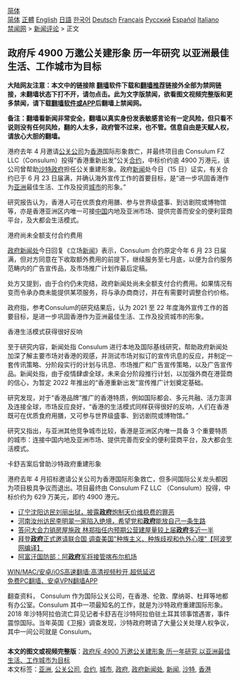  <!-- 面包屑导航 --> <div class="breadcrumb"><!-- GTranslate: https://gtranslate.io/ -->  <div class="switcher notranslate">  <div class="selected">  <a href="#" onclick="return false;"> 简体</a>  </div>  <div class="option">  <a href="https://www.bannedbook.org" onclick="doGTranslate('zh-CN|zh-CN');jQuery('div.switcher div.selected a').html(jQuery(this).html());return false;" title="简体中文" class="nturl selected"> 简体</a>  <a href="https://www.bannedbook.org/zh-tw/" onclick="doGTranslate('zh-CN|zh-TW');jQuery('div.switcher div.selected a').html(jQuery(this).html());return false;" title="繁體中文" class="nturl"> 正體</a>  <a href="https://www.bannedbook.org/en/" onclick="doGTranslate('zh-CN|en');jQuery('div.switcher div.selected a').html(jQuery(this).html());return false;" title="English" class="nturl"> English</a>  <a href="https://www.bannedbook.org/ja/" onclick="doGTranslate('zh-CN|ja');jQuery('div.switcher div.selected a').html(jQuery(this).html());return false;" title="日本語" class="nturl"> 日語</a>  <a href="https://www.bannedbook.org/ko/" onclick="doGTranslate('zh-CN|ko');jQuery('div.switcher div.selected a').html(jQuery(this).html());return false;" title="한국어" class="nturl"> 한국어</a>  <a href="https://www.bannedbook.org/de/" onclick="doGTranslate('zh-CN|de');jQuery('div.switcher div.selected a').html(jQuery(this).html());return false;" title="Deutsch" class="nturl"> Deutsch</a>  <a href="https://www.bannedbook.org/fr/" onclick="doGTranslate('zh-CN|fr');jQuery('div.switcher div.selected a').html(jQuery(this).html());return false;" title="Français" class="nturl"> Français</a>  <a href="https://www.bannedbook.org/ru/" onclick="doGTranslate('zh-CN|ru');jQuery('div.switcher div.selected a').html(jQuery(this).html());return false;" title="Русский" class="nturl"> Русский</a>  <a href="https://www.bannedbook.org/es/" onclick="doGTranslate('zh-CN|es');jQuery('div.switcher div.selected a').html(jQuery(this).html());return false;" title="Español" class="nturl"> Español</a>  <a href="https://www.bannedbook.org/it/" onclick="doGTranslate('zh-CN|it');jQuery('div.switcher div.selected a').html(jQuery(this).html());return false;" title="Italiano" class="nturl"> Italiano</a>  </div>  </div>      <div class='breadcrumb-sub'><!-- Breadcrumb NavXT 6.3.0 --> <a href="https://www.bannedbook.org/" class="home">禁闻网</a> &gt; <a href="https://www.bannedbook.org/bnews/comments/" class="category">新闻评论</a> &gt; 正文</div></div><h2>政府斥 4900 万邀公关建形象 历一年研究 以亚洲最佳生活、工作城市为目标</h2> <p class="notice"><b>大陆网友注意：本文中的链接除 <a href="https://github.com/bannedbook/fanqiang" >翻墙</a>软件下载和<a href="https://github.com/killgcd/justmysocks/blob/master/README.md">翻墙推荐</a>链接外全部为禁网链接，未翻墙状态下打不开，请勿点击。此为文字版禁闻，欲看图文视频完整版和更多禁闻，请下载<a href="https://github.com/bannedbook/fanqiang">翻墙软件或APP</a>后翻墙上禁闻网。</p><p>备注：翻墙看新闻非常安全，翻墙以真实身份发表敏感言论有一定风险，但只看不说则没有任何风险，翻的人太多，政府管不过来，也不管。信息自由是天赋人权，请放心大胆的翻墙。</b></p>  <div class="entry">  <p>港府去年 4 月邀请<a href="https://www.bannedbook.org/bnews/tag/%E5%85%AC%E5%85%B3%E5%85%AC%E5%8F%B8/" class="st_tag internal_tag" rel="tag" title="标签 公关公司 下的日志">公关公司</a>为<a href="https://www.bannedbook.org/bnews/tag/%e9%a6%99%e6%b8%af/" class="st_tag internal_tag" rel="tag" title="标签 香港 下的日志">香港</a>国际形象救亡，并最终项目由 Consulum FZ LLC（Consulum）投得“香港重新出发”公关<a href="https://www.bannedbook.org/bnews/tag/%E5%90%88%E7%BA%A6/" class="st_tag internal_tag" rel="tag" title="标签 合约 下的日志">合约</a>，中标价约逾 4900 万港元，该公司曾帮助<a href="https://www.bannedbook.org/bnews/tag/%e6%b2%99%e7%89%b9/" class="st_tag internal_tag" rel="tag" title="标签 沙特 下的日志">沙特</a><a href="https://www.bannedbook.org/bnews/tag/%e6%94%bf%e5%ba%9c/" class="st_tag internal_tag" rel="tag" title="标签 政府 下的日志">政府</a>担任公关重建形象。政府<span class='wp_keywordlink_affiliate'><a href="https://www.bannedbook.org/" title="新闻">新闻</a></span>处今日（15 日）证实，有关合约已于 6 月 23 日届满，并确认海外宣传工作的首要目标，是“进一步巩固香港作为<a href="https://www.bannedbook.org/bnews/tag/%e4%ba%9a%e6%b4%b2/" class="st_tag internal_tag" rel="tag" title="标签 亚洲 下的日志">亚洲</a>最佳生活、工作及投资<a href="https://www.bannedbook.org/bnews/tag/%E5%9F%8E%E5%B8%82/" class="st_tag internal_tag" rel="tag" title="标签 城市 下的日志">城市</a>的形象。”</p> <p>研究报告认为，香港人可在优质食府用膳、参与世界级盛事、到访剧院或博物馆等，亦是香港亚洲区内唯一可接<span class='wp_keywordlink_affiliate'><a href="https://www.bannedbook.org/" title="中国" target="_blank">中国</a></span>内地及亚洲市场、提供完善而安全的便利营商平台，及大都会生活模式。</p> <p>港府尚未全额支付合约费用</p>  <p><a href="https://www.bannedbook.org/bnews/tag/%E6%94%BF%E5%BA%9C%E6%96%B0%E9%97%BB%E5%A4%84/" class="st_tag internal_tag" rel="tag" title="标签 政府新闻处 下的日志">政府新闻处</a>今日回复《立场<a href="https://www.bannedbook.org/bnews/tag/%E6%96%B0%E9%97%BB/" class="st_tag internal_tag" rel="tag" title="标签 新闻 下的日志">新闻</a>》表示，Consulum 合约原定今年 6 月 23 日届满，但对方同意在下收取额外费用的前提下，继续服务至七月底，以便为合约服务范畴内的广告宣传品，及市场推广计划作最后定稿。</p> <p>处方又提到，由于合约仍未完结，政府新闻处尚未全额支付合约费用。如果情况有变而令承办商未能提供某项服务，将与承办商商讨，并在有需要时调整合约价格。</p> <p>政府指，参考Consulum的研究结果后，认为 2021 至 22 年度海外宣传工作的首要目标，是进一步巩固香港作为亚洲最佳生活、工作及投资城市的形象。</p>  <p>香港生活模式获得很好反响</p> <p>至于研究内容，新闻处指 Consulum 进行本地及国际基线研究，帮助政府新闻处加深了解主要市场对香港的观感，并测试市场对拟订的宣传讯息的反应，并制定一套传讯策略、分阶段实行的计划与讯息、市场推广和广告宣传策略，以及广告宣传品。新闻处指，由于疫情肆虐全球，未来会分阶段推行计划，以加强外商在港营商的信心，为暂定 2022 年推出的“香港重新出发”宣传推广计划奠定基础。</p> <p>研究发现，对于“香港品牌”推广的香港特质，例如国际都会、多元共融、活力澎湃及连接全球，市场反应良好，“香港的生活模式同样获得很好的反响，人们在香港既可在优质食府用膳，又可参与世界级盛事、到访剧院或博物馆。”</p>  <p>研究又指出，与亚洲其他竞争城市比较，香港是亚洲区内唯一具备 3 个重要特质的城市：连接中国内地及亚洲市场、提供完善而安全的便利营商平台，及大都会生活模式。</p> <p>卡舒吉案后曾助沙特政府重建形象</p> <p>港府去年 4 月招标邀请公关公司为香港国际形象救亡，但多间国际公关龙头都因为项目极具争议而退出。项目最终由 Consulum FZ LLC （Consulum）投得，中标价约为 629 万美元，即约 4900 港元。</p>  <ul class='op-related-articles' title='相关阅读'> <li><a href='https://www.bannedbook.org/bnews/weiquan/20210715/1587842.html' target='_blank'>辽宁沈阳访民刘丽出狱&#65292;披露<b>政府</b>炮制天价维稳费的罪恶</a></li> <li><a href='https://www.bannedbook.org/bnews/weiquan/20210715/1587841.html' target='_blank'>河南汝州访民李明翠一家陷入绝境&#65292;希望党和<b>政府</b>能放自己一条生路</a></li> <li><a href='https://www.bannedbook.org/bnews/comments/20210715/1587777.html' target='_blank'>答问大会力销房屋施政 林郑指任内预期公营建屋量较上届<b>政府</b>多近一半</a></li> <li><a href='https://www.bannedbook.org/bnews/cnnews/20210715/1587759.html' target='_blank'>拜登<b>政府</b>正式邀请联合国 调查美国"种族主义、种族歧视和仇外心理"【阿波罗网编译】</a></li> <li><a href='https://www.bannedbook.org/bnews/baitai/20210715/1587696.html' target='_blank'>阿富汗国防部：阿<b>政府</b>军将接管喀布尔机场</a></li> </ul> <p class="texttj"> <a href="https://github.com/bannedbook/fanqiang/wiki/V2ray%E6%9C%BA%E5%9C%BA" target="_blank">WIN/MAC/安卓/iOS高速翻墙:高清视频秒开,超低延迟</a><br/> <a href="https://github.com/bannedbook/fanqiang/wiki/%E7%A6%81%E9%97%BB%E7%BD%91%E5%AE%89%E5%8D%93%E7%BF%BB%E5%A2%99%E6%96%B0%E9%97%BBAPP" target="_blank">免费PC翻墙、安卓VPN翻墙APP</a></p><p>翻查资料， Consulum 作为国际公关公司，在香港、伦敦、摩纳哥、杜拜等地都有办公室。Consulum 其中一项最知名的工作，就是为沙特政府重建国际形象。2018 年沙特阿拉伯流亡异见记者卡舒吉在沙特阿拉伯驻土耳其领事馆遇害，事件震惊国际。当年英国《卫报》调查发现，沙特政府聘请了大量公关处理人权争议，其中一间公司就是 Consulum。</p><a name='sharetosocial'></a>  <div style="margin-bottom:5px;padding-bottom:5px;clear:both"> <div id="archive-pix-1" class="banner-ads"> <!-- AuctionX Display platform tag START --> <div id="26318x728x90x621x_ADSLOT2" clicktrack="%%CLICK_URL_ESC%%"></div> <!-- AuctionX Display platform tag END --> </div> <div id="archive-pix-2" class="banner-ads"> <!-- AuctionX Display platform tag START --> <div id="26315x300x250x621x_ADSLOT2" clicktrack="%%CLICK_URL_ESC%%"></div> <!-- AuctionX Display platform tag END --> </div> </div>    <div id="archive-pix-1" class="banner-ads"> <!-- AuctionX Display platform tag START --> <div id="26318x728x90x621x_ADSLOT3" clicktrack="%%CLICK_URL_ESC%%"></div> <!-- AuctionX Display platform tag END --> </div> <div><b>本文的图文或视频完整版</b>：<a href='https://www.bannedbook.org/bnews/comments/20210716/1587967.html'>政府斥 4900 万邀公关建形象 历一年研究 以亚洲最佳生活、工作城市为目标</a></div>  </div><!--END ENTRY--> <div class="postfooter"> <div>本文标签：<a href="https://www.bannedbook.org/bnews/tag/%e4%ba%9a%e6%b4%b2/" rel="tag">亚洲</a>, <a href="https://www.bannedbook.org/bnews/tag/%E5%85%AC%E5%85%B3%E5%85%AC%E5%8F%B8/" rel="tag">公关公司</a>, <a href="https://www.bannedbook.org/bnews/tag/%E5%90%88%E7%BA%A6/" rel="tag">合约</a>, <a href="https://www.bannedbook.org/bnews/tag/%E5%9F%8E%E5%B8%82/" rel="tag">城市</a>, <a href="https://www.bannedbook.org/bnews/tag/%e6%94%bf%e5%ba%9c/" rel="tag">政府</a>, <a href="https://www.bannedbook.org/bnews/tag/%E6%94%BF%E5%BA%9C%E6%96%B0%E9%97%BB%E5%A4%84/" rel="tag">政府新闻处</a>, <a href="https://www.bannedbook.org/bnews/tag/%E6%96%B0%E9%97%BB/" rel="tag">新闻</a>, <a href="https://www.bannedbook.org/bnews/tag/%e6%b2%99%e7%89%b9/" rel="tag">沙特</a>, <a href="https://www.bannedbook.org/bnews/tag/%e9%a6%99%e6%b8%af/" rel="tag">香港</a></div>  </div><!--END POSTFOOTER--> 